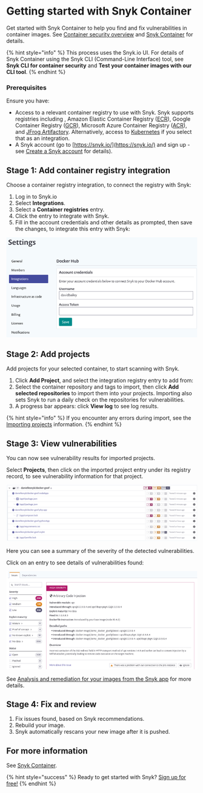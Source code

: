 # Getting started with Snyk Container

Get started with Snyk Container to help you find and fix vulnerabilities in container images. See [Container security overview](https://support.snyk.io/hc/en-us/articles/360003946897-Container-security-overview/) and [Snyk Container](https://solutions.snyk.io/snyk-academy/container/) for details.

{% hint style="info" %}
This process uses the Snyk.io UI. For details of Snyk Container using the Snyk CLI \(Command-Line Interface\) tool, see **Snyk CLI for container security** and **Test your container images with our CLI tool**.
{% endhint %}

### Prerequisites

Ensure you have:

* Access to a relevant container registry to use with Snyk. Snyk supports registries including , Amazon Elastic Container Registry \([ECR](snyk-container/image-scanning-library/ecr-image-scanning)\), Google Container Registry \([GCR](snyk-container/image-scanning-library/gcr-image-scanning)\), Microsoft Azure Container Registry \([ACR](snyk-container/image-scanning-library/acr-image-scanning)\), and [JFrog Artifactory](snyk-container/image-scanning-library/jfrog-artifactory-image-scanning/). Alternatively, access to [Kubernetes](snyk-container/image-scanning-library/kubernetes-workload-and-image-scanning/) if you select that as an integration.
* A Snyk account \(go to [https://snyk.io/](https://snyk.io/) and sign up - see [Create a Snyk account](getting-started/getting-started-snyk-products/) for details\).

## Stage 1: Add container registry integration

Choose a container registry integration, to connect the registry with Snyk:

1. Log in to Snyk.io
2. Select **Integrations**.
3. Select a **Container registries** entry.
4. Click the entry to integrate with Snyk.
5. Fill in the account credentials and other details as prompted, then save the changes, to integrate this entry with Snyk:

![](../../.gitbook/assets/container-account-credentials.png/)

## Stage 2: Add projects

Add projects for your selected container, to start scanning with Snyk.

1. Click **Add Project**, and select the integration registry entry to add from: 
2. Select the container repository and tags to import, then click **Add selected repositories** to import them into your projects. Importing also sets Snyk to run a daily check on the repositories for vulnerabilities. 
3. A progress bar appears: click **View log** to see log results.

{% hint style="info" %}
If you encounter any errors during import, see the [Importing projects](https://support.snyk.io/hc/en-us/sections/360000923478-Importing-projects/) information.
{% endhint %}

## Stage 3: View vulnerabilities

You can now see vulnerability results for imported projects.

Select **Projects**, then click on the imported project entry under its registry record, to see vulnerability information for that project.

![](../../.gitbook/assets/mceclip2%20%281%29%20%281%29%20%281%29%20%283%29%20%283%29%20%284%29%20%286%29%20%281%29%20%283%29.png/)

Here you can see a summary of the severity of the detected vulnerabilities.

Click on an entry to see details of vulnerabilities found:

![image5.png](../../.gitbook/assets/image5-1-.png/)

See [Analysis and remediation for your images from the Snyk app](snyk-container/getting-around-the-snyk-container-ui/analysis-and-remediation-for-your-images-from-the-snyk-app/) for more details.

## Stage 4: Fix and review

1. Fix issues found, based on Snyk recommendations.
2. Rebuild your image.
3. Snyk automatically rescans your new image after it is pushed.

## For more information

See [Snyk Container](snyk-container/).

{% hint style="success" %}
Ready to get started with Snyk? [Sign up for free!](https://snyk.io/login?cta=sign-up&loc=footer&page=support_docs_page)
{% endhint %}

